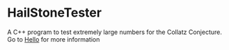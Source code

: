 # HailStoneTester
A C++ program to test extremely large numbers for the Collatz Conjecture. Go to [Hello](http://alex-gurung.github.io) for more information